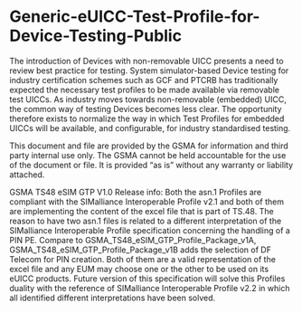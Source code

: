 # Generic-eUICC-Test-Profile-for-Device-Testing-Public
The introduction of Devices with non-removable UICC presents a need to review best practice for testing. System simulator-based 
Device testing for industry certification schemes such as GCF and PTCRB has traditionally expected the necessary test profiles
to be made available via removable test UICCs. As industry moves towards non-removable (embedded) UICC, the common way of testing
Devices becomes less clear. The opportunity therefore exists to normalize the way in which Test Profiles for embedded UICCs will be
available, and configurable, for industry standardised testing.


This document and file are provided by the GSMA for information and third party internal use only.
The GSMA cannot be held accountable for the use of the document or file.
It is provided “as is” without any warranty or liability attached.

GSMA TS48 eSIM GTP V1.0 Release info:
Both the asn.1 Profiles are compliant with the SIMalliance Interoperable Profile v2.1 and both of them are implementing the content of the excel file that is part of TS.48.
The reason to have two asn.1 files is related to a different interpretation of the SIMalliance Interoperable Profile specification concerning the handling of a PIN PE.
Compare to GSMA_TS48_eSIM_GTP_Profile_Package_v1A, GSMA_TS48_eSIM_GTP_Profile_Package_v1B adds the selection of DF Telecom for PIN creation.
Both of them are a valid representation of the excel file and any EUM may choose one or the other to be used on its eUICC products.
Future version of this specification will solve this Profiles duality with the reference of SIMalliance Interoperable Profile v2.2 in which all identified different interpretations have been solved.

